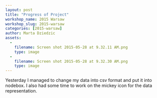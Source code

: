 ```yaml
---
layout: post
title: "Progress of Project"
workshop_name: 2015 Warsaw
workshop_slug: 2015-warsaw
categories: [2015-warsaw]
author: Marta Dziedzic
assets:
  -
    filename: Screen shot 2015-05-28 at 9.32.11 AM.png
    type: image
  -
    filename: Screen shot 2015-05-28 at 9.32.30 AM.png
    type: image
---
```

Yesterday I managed to change my data into csv format and put it into nodebox. I also had some time to work on the mickey icon for the data representation.
